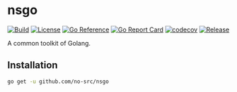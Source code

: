 # nsgo

[![Build](https://img.shields.io/github/actions/workflow/status/no-src/nsgo/go.yml?branch=main)](https://github.com/no-src/nsgo/actions)
[![License](https://img.shields.io/github/license/no-src/nsgo)](https://github.com/no-src/nsgo/blob/main/LICENSE)
[![Go Reference](https://pkg.go.dev/badge/github.com/no-src/nsgo.svg)](https://pkg.go.dev/github.com/no-src/nsgo)
[![Go Report Card](https://goreportcard.com/badge/github.com/no-src/nsgo)](https://goreportcard.com/report/github.com/no-src/nsgo)
[![codecov](https://codecov.io/gh/no-src/nsgo/graph/badge.svg?token=XC9X23D46H)](https://codecov.io/gh/no-src/nsgo)
[![Release](https://img.shields.io/github/v/release/no-src/nsgo)](https://github.com/no-src/nsgo/releases)

A common toolkit of Golang.

## Installation

```bash
go get -u github.com/no-src/nsgo
```
